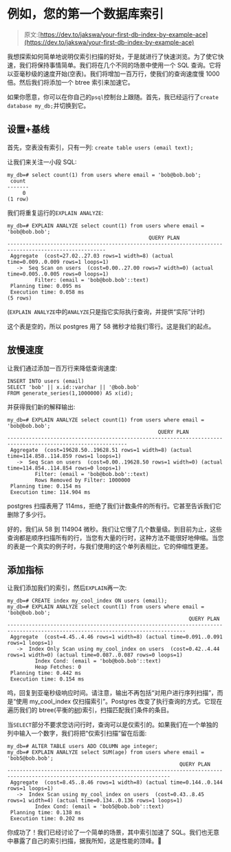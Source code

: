 # 例如，您的第一个数据库索引

> 原文:[https://dev.to/jakswa/your-first-db-index-by-example-ace](https://dev.to/jakswa/your-first-db-index-by-example-ace)

我想探索如何简单地说明仅索引扫描的好处，于是就进行了快速浏览。为了使它快速，我们将保持事情简单。我们将在几个不同的场景中使用一个 SQL 查询。它将以亚毫秒级的速度开始(空表)。我们将增加一百万行，使我们的查询速度慢 1000 倍。然后我们将添加一个 btree 索引来加速它。

如果你愿意，你可以在你自己的`psql`控制台上跟随。首先，我已经运行了`create database my_db;`并切换到它。

## [](#setup-baseline)设置+基线

首先，空表没有索引，只有一列:
`create table users (email text);`

让我们来关注一小段 SQL:

```
my_db=# select count(1) from users where email = 'bob@bob.bob';
 count
-------
     0
(1 row) 
```

我们将重复运行的`EXPLAIN ANALYZE`:

```
my_db=# EXPLAIN ANALYZE select count(1) from users where email = 'bob@bob.bob';
                                              QUERY PLAN                                              
------------------------------------------------------------------------------------------------------
 Aggregate  (cost=27.02..27.03 rows=1 width=8) (actual time=0.009..0.009 rows=1 loops=1)
   ->  Seq Scan on users  (cost=0.00..27.00 rows=7 width=0) (actual time=0.005..0.005 rows=0 loops=1)
         Filter: (email = 'bob@bob.bob'::text)
 Planning time: 0.095 ms
 Execution time: 0.058 ms
(5 rows) 
```

(`EXPLAIN ANALYZE`中的`ANALYZE`只是指它实际执行查询，并提供“实际”计时)

这个表是空的，所以 postgres 用了 58 微秒才给我们零行。这是我们的起点。

## [](#slow-it-down)放慢速度

让我们通过添加一百万行来降低查询速度:

```
INSERT INTO users (email)
SELECT 'bob' || x.id::varchar || '@bob.bob'
FROM generate_series(1,1000000) AS x(id); 
```

并获得我们新的解释输出:

```
my_db=# EXPLAIN ANALYZE select count(1) from users where email = 'bob@bob.bob';
                                                 QUERY PLAN
-------------------------------------------------------------------------------------------------------------
 Aggregate  (cost=19628.50..19628.51 rows=1 width=8) (actual time=114.858..114.859 rows=1 loops=1)
   ->  Seq Scan on users  (cost=0.00..19628.50 rows=1 width=0) (actual time=114.854..114.854 rows=0 loops=1)
         Filter: (email = 'bob@bob.bob'::text)
         Rows Removed by Filter: 1000000
 Planning time: 0.154 ms
 Execution time: 114.904 ms 
```

postgres 扫描表用了 114ms，拒绝了我们计数条件的所有行。它甚至告诉我们它删除了多少行。

好的，我们从 58 到 114904 微秒。我们让它慢了几个数量级。到目前为止，这些查询都是顺序扫描所有的行，当您有大量的行时，这种方法不能很好地伸缩。当您的表是一个真实的例子时，与我们使用的这个单列表相比，它的伸缩性更差。

## [](#adding-index)添加指标

让我们添加我们的索引，然后`EXPLAIN`再一次:

```
my_db=# CREATE index my_cool_index ON users (email);
my_db=# EXPLAIN ANALYZE select count(1) from users where email = 'bob@bob.bob';
                                                           QUERY PLAN                                                           
--------------------------------------------------------------------------------------------------------------------------------
 Aggregate  (cost=4.45..4.46 rows=1 width=8) (actual time=0.091..0.091 rows=1 loops=1)
   ->  Index Only Scan using my_cool_index on users  (cost=0.42..4.44 rows=1 width=0) (actual time=0.087..0.087 rows=0 loops=1)
         Index Cond: (email = 'bob@bob.bob'::text)
         Heap Fetches: 0
 Planning time: 0.442 ms
 Execution time: 0.154 ms 
```

呜，回复到亚毫秒级响应时间。请注意，输出不再包括“对用户进行序列扫描”，而是“使用 my_cool_index 仅扫描索引”。Postgres 改变了执行查询的方式。它现在遍历我们的 btree(平衡的[树](https://en.wikipedia.org/wiki/Tree_(data_structure)))索引，扫描匹配我们条件的条目。

当`SELECT`部分不要求您访问行时，查询可以是仅索引的。如果我们在一个单独的列中输入一个数字，我们将把“仅索引扫描”留在后面:

```
my_db=# ALTER TABLE users ADD COLUMN age integer;
my_db=# EXPLAIN ANALYZE select SUM(age) from users where email = 'bob5@bob.bob';
                                                        QUERY PLAN                                                         
---------------------------------------------------------------------------------------------------------------------------
 Aggregate  (cost=8.45..8.46 rows=1 width=8) (actual time=0.144..0.144 rows=1 loops=1)
   ->  Index Scan using my_cool_index on users  (cost=0.43..8.45 rows=1 width=4) (actual time=0.134..0.136 rows=1 loops=1)
         Index Cond: (email = 'bob5@bob.bob'::text)
 Planning time: 0.138 ms
 Execution time: 0.202 ms 
```

你成功了！我们已经讨论了一个简单的场景，其中索引加速了 SQL。我们也无意中暴露了自己的索引扫描，据我所知，这是性能的顶峰。👏